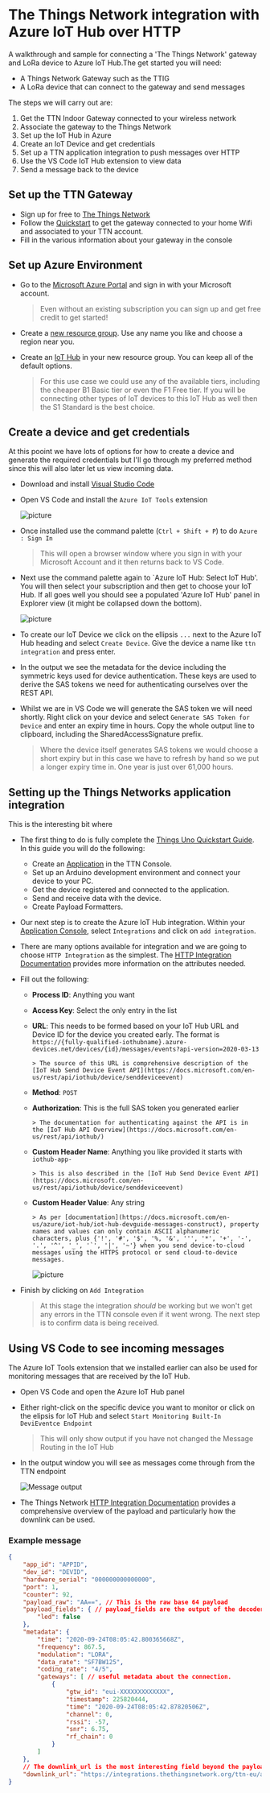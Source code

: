 # The Things Network integration with Azure IoT Hub over HTTP

A walkthrough and sample for connecting a 'The Things Network' gateway and LoRa device to Azure IoT Hub.The get started you will need:

* A Things Network Gateway such as the TTIG
* A LoRa device that can connect to the gateway and send messages

The steps we will carry out are:

1. Get the TTN Indoor Gateway connected to your wireless network
2. Associate the gateway to the Things Network
3. Set up the IoT Hub in Azure
4. Create an IoT Device and get credentials
5. Set up a TTN application integration to push messages over HTTP
6. Use the VS Code IoT Hub extension to view data
7. Send a message back to the device

## Set up the TTN Gateway

* Sign up for free to [The Things Network](https://account.thethingsnetwork.org/register)
* Follow the [Quickstart](https://www.thethingsnetwork.org/docs/gateways/thethingsindoor/) to get the gateway connected to your home Wifi and associated to your TTN account.
* Fill in the various information about your gateway in the console

## Set up Azure Environment

* Go to the [Microsoft Azure Portal](https://portal.azure.com) and sign in with your Microsoft account.

    > Even without an existing subscription you can sign up and get free credit to get started!

* Create a [new resource group](https://portal.azure.com/#create/Microsoft.ResourceGroup). Use any name you like and choose a region near you.
* Create an [IoT Hub](https://portal.azure.com/#create/Microsoft.IotHub) in your new resource group. You can keep all of the default options.
    > For this use case we could use any of the available tiers, including the cheaper B1 Basic tier or even the F1 Free tier. If you will be connecting other types of IoT devices to this IoT Hub as well then the S1 Standard is the best choice.

## Create a device and get credentials

At this pooint we have lots of options for how to create a device and generate the required credentials but I'll go through my preferred method since this will also later let us view incoming data.

* Download and install [Visual Studio Code](https://code.visualstudio.com/Download)
* Open VS Code and install the `Azure IoT Tools` extension

    ![picture](images/install-azure-iot-tools.jpg)

* Once installed use the command palette (`Ctrl + Shift + P`) to do `Azure : Sign In`

    > This will open a browser window where you sign in with your Microsoft Account and it then returns back to VS Code.

* Next use the command palette again to `Azure IoT Hub: Select IoT Hub'. You will then select your subscription and then get to choose your IoT Hub. If all goes well you should see a populated 'Azure IoT Hub' panel in Explorer view (it might be collapsed down the bottom).

    ![picture](images/select-iot-hub.jpg)

* To create our IoT Device we click on the ellipsis `...` next to the Azure IoT Hub heading and select `Create Device`. Give the device a name like `ttn integration` and press enter.

* In the output we see the metadata for the device including the symmetric keys used for device authentication. These keys are used to derive the SAS tokens we need for authenticating ourselves over the REST API.

* Whilst we are in VS Code we will generate the SAS token we will need shortly. Right click on your device and select `Generate SAS Token for Device` and enter an expiry time in hours. Copy the whole output line to clipboard, including the SharedAccessSignature prefix.

    > Where the device itself generates SAS tokens we would choose a short expiry but in this case we have to refresh by hand so we put a longer expiry time in. One year is just over 61,000 hours.

## Setting up the Things Networks application integration

This is the interesting bit where 

* The first thing to do is fully complete the [Things Uno Quickstart Guide](https://www.thethingsnetwork.org/docs/devices/uno/quick-start.html). In this guide you will do the following:
  * Create an [Application](https://console.thethingsnetwork.org/applications) in the TTN Console.
  * Set up an Arduino development environment and connect your device to your PC.
  * Get the device registered and connected to the application.
  * Send and receive data with the device.
  * Create Payload Formatters.
* Our next step is to create the Azure IoT Hub integration. Within your [Application Console](https://console.thethingsnetwork.org/applications), select `Integrations` and click on `add integration`.
* There are many options available for integration and we are going to choose `HTTP Integration` as the simplest. The [HTTP Integration Documentation](https://www.thethingsnetwork.org/docs/applications/http/) provides more information on the attributes needed.
* Fill out the following:
  * **Process ID**: Anything you want
  * **Access Key**: Select the only entry in the list
  * **URL**: This needs to be formed based on your IoT Hub URL and Device ID for the device you created early. The format is `https://{fully-qualified-iothubname}.azure-devices.net/devices/{id}/messages/events?api-version=2020-03-13`

        > The source of this URL is comprehensive description of the [IoT Hub Send Device Event API](https://docs.microsoft.com/en-us/rest/api/iothub/device/senddeviceevent) 

  * **Method**: `POST`
  * **Authorization**: This is the full SAS token you generated earlier   

        > The documentation for authenticating against the API is in the [IoT Hub API Overview](https://docs.microsoft.com/en-us/rest/api/iothub/)

  * **Custom Header Name**: Anything you like provided it starts with `iothub-app-`

        > This is also described in the [IoT Hub Send Device Event API](https://docs.microsoft.com/en-us/rest/api/iothub/device/senddeviceevent)

  * **Custom Header Value**: Any string

        > As per [documentation](https://docs.microsoft.com/en-us/azure/iot-hub/iot-hub-devguide-messages-construct), property names and values can only contain ASCII alphanumeric characters, plus {'!', '#', '$', '%, '&', ''', '*', '+', '-', '.', '^', '_', '`', '|', '~'} when you send device-to-cloud messages using the HTTPS protocol or send cloud-to-device messages.

    ![picture](images/iothub-integration-small.jpg)

* Finish by clicking on `Add Integration`
  > At this stage the integration *should* be working but we won't get any errors in the TTN console even if it went wrong. The next step is to confirm data is being received.

## Using VS Code to see incoming messages

The Azure IoT Tools extension that we installed earlier can also be used for monitoring messages that are received by the IoT Hub.

* Open VS Code and open the Azure IoT Hub panel
* Either right-click on the specific device you want to monitor or click on the elipsis for IoT Hub and select `Start Monitoring Built-In DeviEventce Endpoint`
    > This will only show output if you have not changed the Message Routing in the IoT Hub

* In the output window you will see as messages come through from the TTN endpoint

    ![Message output](images\vscode-monitoring.jpg)

* The Things Network [HTTP Integration Documentation](https://www.thethingsnetwork.org/docs/applications/http/) provides a comprehensive overview of the payload and particularly how the downlink can be used.

### Example message

```json
{
    "app_id": "APPID",
    "dev_id": "DEVID",
    "hardware_serial": "000000000000000",
    "port": 1,
    "counter": 92,
    "payload_raw": "AA==", // This is the raw base 64 payload
    "payload_fields": { // payload_fields are the output of the decoder, converter, validator pipeline
        "led": false
    },
    "metadata": {
        "time": "2020-09-24T08:05:42.800365668Z",
        "frequency": 867.5,
        "modulation": "LORA",
        "data_rate": "SF7BW125",
        "coding_rate": "4/5",
        "gateways": [ // useful metadata about the connection. 
            {
                "gtw_id": "eui-XXXXXXXXXXXXX",
                "timestamp": 225820444,
                "time": "2020-09-24T08:05:42.87820506Z",
                "channel": 0,
                "rssi": -57,
                "snr": 6.75,
                "rf_chain": 0
            }
        ]
    },
    // The downlink_url is the most interesting field beyond the payload.
    "downlink_url": "https://integrations.thethingsnetwork.org/ttn-eu/api/v2/down/APPID/INTEGRATIONID?key=TOKEN"
}
```
